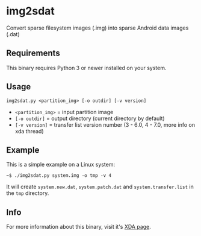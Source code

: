 # img2sdat
Convert sparse filesystem images (.img) into sparse Android data images (.dat)

## Requirements
This binary requires Python 3 or newer installed on your system.

## Usage
```
img2sdat.py <partition_img> [-o outdir] [-v version]
```
- `<partition_img>` = input partition image
- `[-o outdir]` = output directory (current directory by default)
- `[-v version]` = transfer list version number (3 - 6.0, 4 - 7.0, more info on xda thread)

## Example
This is a simple example on a Linux system:
```
~$ ./img2sdat.py system.img -o tmp -v 4
```
It will create `system.new.dat`, `system.patch.dat` and `system.transfer.list` in the `tmp` directory.

## Info
For more information about this binary, visit it's [XDA page](http://forum.xda-developers.com/android/software-hacking/how-to-conver-lollipop-dat-files-to-t2978952).
